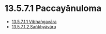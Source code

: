 # 13.5.7.1 Paccayānuloma

* [13.5.7.1.1 Vibhaṅgavāra](13.5.7.1/13.5.7.1.1.md)
* [13.5.7.1.2 Saṅkhyāvāra](13.5.7.1/13.5.7.1.2.md)
